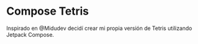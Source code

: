 # Compose Tetris

Inspirado en @Midudev decidí crear mi propia versión de Tetris utilizando Jetpack Compose.
